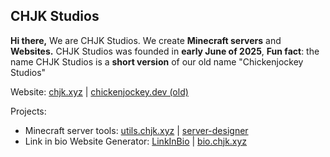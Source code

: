 ## CHJK Studios

**Hi there,** We are CHJK Studios.
We create **Minecraft servers** and **Websites.**
CHJK Studios was founded in **early June of 2025**,
**Fun fact**: the name CHJK Studios is a **short version** of our old name "Chickenjockey Studios" 

Website: [chjk.xyz](https://chjk.xyz) | [chickenjockey.dev (old)](https://chickenjockey.dev)

Projects:
  - Minecraft server tools: [utils.chjk.xyz](https://utils.chjk.xyz) | [server-designer](https://github.com/chickenjockey-dev/server-designer)
  - Link in bio Website Generator: [LinkInBio](https://chickenjockey-dev/linkinbio) | [bio.chjk.xyz](https://bio.chjk.xyz)
  
<!--

**Here are some ideas to get you started:**

🙋‍♀️ A short introduction - what is your organization all about?
🌈 Contribution guidelines - how can the community get involved?
👩‍💻 Useful resources - where can the community find your docs? Is there anything else the community should know?
🍿 Fun facts - what does your team eat for breakfast?
🧙 Remember, you can do mighty things with the power of [Markdown](https://docs.github.com/github/writing-on-github/getting-started-with-writing-and-formatting-on-github/basic-writing-and-formatting-syntax)
-->
